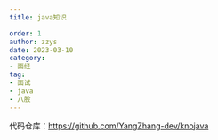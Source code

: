 ```yaml
---
title: java知识

order: 1
author: zzys
date: 2023-03-10
category:
- 面经
tag:
- 面试
- java
- 八股
---
```


代码仓库：https://github.com/YangZhang-dev/knojava